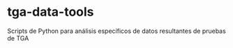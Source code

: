 # tga-data-tools
Scripts de Python para análisis específicos de datos resultantes de pruebas de TGA

